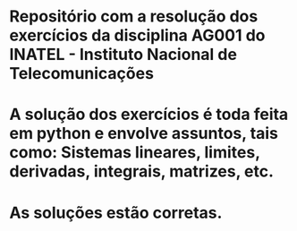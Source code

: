 # Repositório com a resolução dos exercícios da disciplina AG001 do INATEL - Instituto Nacional de Telecomunicações

# A solução dos exercícios é toda feita em python e envolve assuntos, tais como: Sistemas lineares, limites, derivadas, integrais, matrizes, etc.

# As soluções estão corretas.

